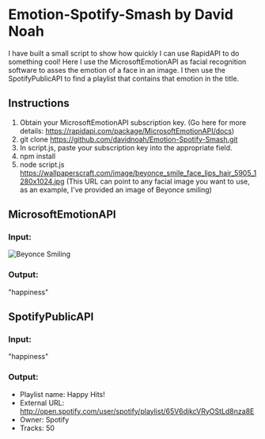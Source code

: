 # Emotion-Spotify-Smash by David Noah

I have built a small script to show how quickly I can use RapidAPI to do something cool! Here I use the MicrosoftEmotionAPI as facial recognition software to asses the emotion of a face in an image. I then use the SpotifyPublicAPI to find a playlist that contains that emotion in the title.

## Instructions

1. Obtain your MicrosoftEmotionAPI subscription key. (Go here for more details: https://rapidapi.com/package/MicrosoftEmotionAPI/docs)
2. git clone https://github.com/davidnoah/Emotion-Spotify-Smash.git
3. In script.js, paste your subscription key into the appropriate field.
3. npm install
4. node script.js https://wallpaperscraft.com/image/beyonce_smile_face_lips_hair_5905_1280x1024.jpg (This URL can point to any facial image you want to use, as an example, I've provided an image of Beyonce smiling)

## MicrosoftEmotionAPI
### Input:
![Beyonce Smiling](https://wallpaperscraft.com/image/beyonce_smile_face_lips_hair_5905_1280x1024.jpg)

### Output:
"happiness"

## SpotifyPublicAPI
### Input:
"happiness"

### Output:
- Playlist name: Happy Hits!
- External URL: http://open.spotify.com/user/spotify/playlist/65V6djkcVRyOStLd8nza8E
- Owner: Spotify
- Tracks: 50
